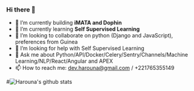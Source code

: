 ### Hi there 👋

<!--
**hadpro24/hadpro24** is a ✨ _special_ ✨ repository because its `README.md` (this file) appears on your GitHub profile.

Here are some ideas to get you started:

- 🔭 I’m currently working on ...
- 🌱 I’m currently learning ...
- 👯 I’m looking to collaborate on ...
- 🤔 I’m looking for help with ...
- 💬 Ask me about ...
- 📫 How to reach me: ...
- 😄 Pronouns: ...
- ⚡ Fun fact: ...
 [![Top Langs](https://github-readme-stats.vercel.app/api/top-langs/?username=hadpro24)](https://github.com/anuraghazra/github-readme-stats)
-->

- 🔭 I’m currently building **iMATA and Dophin** 
- 🌱 I’m currently learning **Self Supervised Learning**
- 👯 I’m looking to collaborate on python (Django and JavaScript), preferences from Guinea
- 🤔 I’m looking for help with Self Supervised Learning
- 💬 Ask me about Python/API/Docker/Celery/Sentry/Channels/Machine Learning/NLP/React/Angular and APEX
- 📫 How to reach me: dev.harouna@gmail.com / +221765355149

#![Harouna's github stats](https://github-readme-stats.vercel.app/api?username=hadpro24&show_icons=true&theme=radical)


